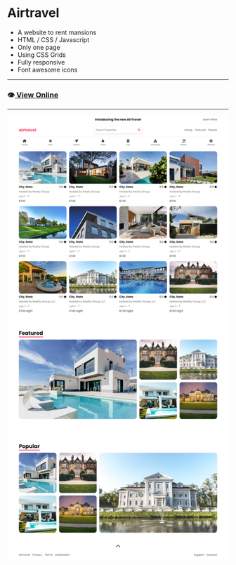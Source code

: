 # Airtravel
- A website to rent mansions
- HTML / CSS / Javascript
- Only one page
- Using CSS Grids
- Fully responsive
- Font awesome icons
---

### 👁️[ View Online](https://thiagowfer.github.io/airtravel/)

---

![Print](/img/print.png)
